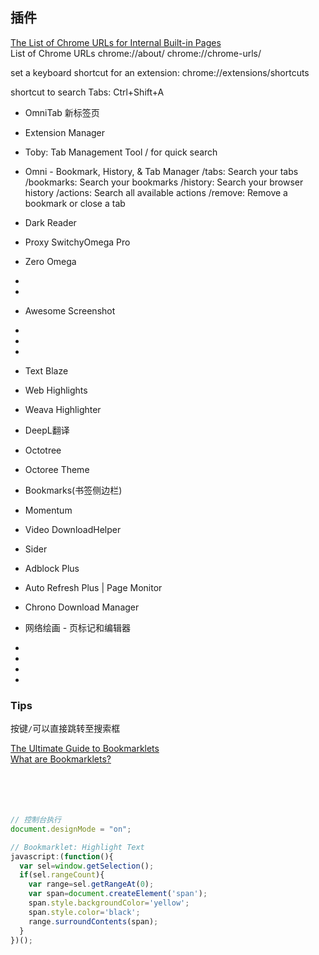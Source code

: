 ## 插件

[The List of Chrome URLs for Internal Built-in Pages](https://winaero.com/the-list-of-chrome-urls-for-internal-built-in-pages/)  
List of Chrome URLs
chrome://about/
chrome://chrome-urls/

set a keyboard shortcut for an extension:
chrome://extensions/shortcuts

shortcut to search Tabs:
Ctrl+Shift+A


- OmniTab 新标签页
- Extension Manager

- Toby: Tab Management Tool
  / for quick search


- Omni - Bookmark, History, & Tab Manager
  /tabs: Search your tabs
  /bookmarks: Search your bookmarks
  /history: Search your browser history
  /actions: Search all available actions
  /remove: Remove a bookmark or close a tab

- Dark Reader

- Proxy SwitchyOmega Pro
- Zero Omega
- 
- 
- Awesome Screenshot
- 
- 
- 
- Text Blaze

- Web Highlights
- Weava Highlighter

- DeepL翻译
- Octotree
- Octoree Theme

- Bookmarks(书签侧边栏)

- Momentum
- Video DownloadHelper
- Sider

- Adblock Plus
- Auto Refresh Plus | Page Monitor
- Chrono Download Manager
- 网络绘画 - 页标记和编辑器
- 


- 
- 
- 

### Tips
按键`/`可以直接跳转至搜索框


[The Ultimate Guide to Bookmarklets](https://www.bookmarkllama.com/blog/bookmarklets)  
[What are Bookmarklets?](https://www.freecodecamp.org/news/what-are-bookmarklets/)  
[]()  
[]()  
[]()  
[]()  
[]()  


```javascript
// 控制台执行
document.designMode = "on";

// Bookmarklet: Highlight Text
javascript:(function(){
  var sel=window.getSelection();
  if(sel.rangeCount){
    var range=sel.getRangeAt(0);
    var span=document.createElement('span');
    span.style.backgroundColor='yellow';
    span.style.color='black';
    range.surroundContents(span);
  }
})();

```